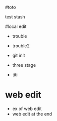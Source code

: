 #toto

test stash

#local edit

* trouble
* trouble2

* git init 
* three stage

* titi

# web edit 
* ex of web edit
* web edit at the end
